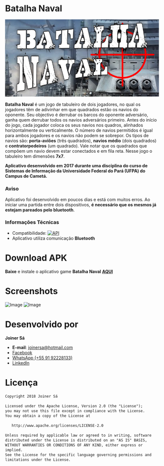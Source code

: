 # Batalha Naval

![Image](https://github.com/Joinersa/BatalhaNaval/blob/master/scrennshots/banner.png)

**Batalha Naval** é um jogo de tabuleiro de dois jogadores, no qual os jogadores têm de adivinhar em que quadrados estão os navios do oponente. Seu objectivo é derrubar os barcos do oponente adversário, ganha quem derrubar todos os navios adversários primeiro. Antes do início do jogo, cada jogador coloca os seus navios nos quadros, alinhados horizontalmente ou verticalmente. O número de navios permitidos é igual para ambos jogadores e os navios não podem se sobrepor.
Os tipos de navios são: **porta-aviões** (três quadrados), **navios médio** (dois quadrados) e **contratorpedeiros** (um quadrado). Vale notar que os quadrados que compõem um navio devem estar conectados e em fila reta. Nesse jogo o tabuleiro tem dimensões **7x7**.

**Aplicativo desenvolvido em 2017 durante uma disciplina do curso de Sistemas de Informação da Universidade Federal do Pará (UFPA) do Campus de Cametá.**

### Aviso
Aplicativo foi desenvolvido em poucos dias e está com muitos erros. Ao iniciar uma partida entre dois dispositivos, **é necessário que os mesmos já estejam pareados pelo bluetooth**.

### Informações Técnicas
- Compatibilidade: [![API](https://img.shields.io/badge/API-15%2B-green.svg?style=flat)](https://android-arsenal.com/api?level=14)
- Aplicativo utiliza comunicação **Bluetooth** 

# Download APK
**Baixe** e instale o aplicativo game **Batalha Naval** **[AQUI](https://drive.google.com/open?id=1C7X9-q4C-FJXcRSb0G8Ju97PJwsosD7f)**

# Screenshots
![Image]()
![Image]()

# Desenvolvido por
   **Joiner Sá**

* **E-mail**: <joinersa@hotmail.com>
* [Facebook](https://www.facebook.com/joiner.sa)
* [WhatsApp (+55 91 92228133)](https://api.whatsapp.com/send?phone=+559192228133)
* [LinkedIn](https://www.linkedin.com/in/joiner-s%C3%A1-367342b7/)

# Licença

    Copyright 2018 Joiner Sá

    Licensed under the Apache License, Version 2.0 (the "License");
    you may not use this file except in compliance with the License.
    You may obtain a copy of the License at

       http://www.apache.org/licenses/LICENSE-2.0

    Unless required by applicable law or agreed to in writing, software
    distributed under the License is distributed on an "AS IS" BASIS,
    WITHOUT WARRANTIES OR CONDITIONS OF ANY KIND, either express or implied.
    See the License for the specific language governing permissions and
    limitations under the License.

